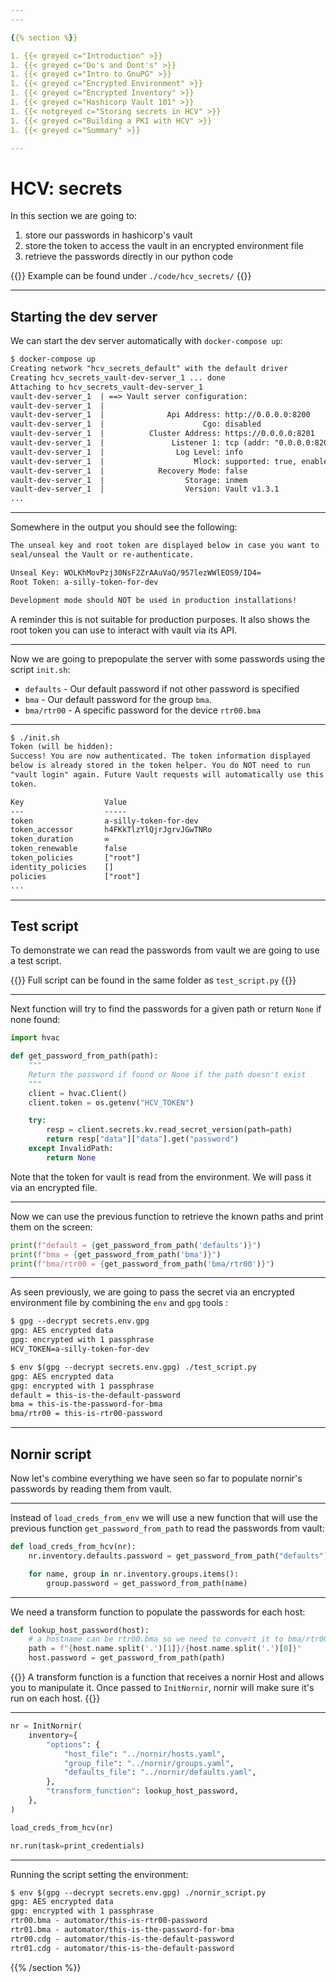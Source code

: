 ```yaml
---
---

{{% section %}}

1. {{< greyed c="Introduction" >}}
1. {{< greyed c="Do's and Dont's" >}}
1. {{< greyed c="Intro to GnuPG" >}}
1. {{< greyed c="Encrypted Environment" >}}
1. {{< greyed c="Encrypted Inventory" >}}
1. {{< greyed c="Hashicorp Vault 101" >}}
1. {{< notgreyed c="Storing secrets in HCV" >}}
1. {{< greyed c="Building a PKI with HCV" >}}
1. {{< greyed c="Summary" >}}

---
```


# HCV: secrets

In this section we are going to:

1. store our passwords in hashicorp's vault
2. store the token to access the vault in an encrypted environment file
3. retrieve the passwords directly in our python code

{{<box class="bs-callout bs-callout-info">}}
Example can be found under <code>./code/hcv_secrets/</code>
{{</box>}}

---

## Starting the dev server

We can start the dev server automatically with `docker-compose up`:

``` txt
$ docker-compose up
Creating network "hcv_secrets_default" with the default driver
Creating hcv_secrets_vault-dev-server_1 ... done
Attaching to hcv_secrets_vault-dev-server_1
vault-dev-server_1  | ==> Vault server configuration:
vault-dev-server_1  |
vault-dev-server_1  |              Api Address: http://0.0.0.0:8200
vault-dev-server_1  |                      Cgo: disabled
vault-dev-server_1  |          Cluster Address: https://0.0.0.0:8201
vault-dev-server_1  |               Listener 1: tcp (addr: "0.0.0.0:8200", cluster addres...
vault-dev-server_1  |                Log Level: info
vault-dev-server_1  |                    Mlock: supported: true, enabled: false
vault-dev-server_1  |            Recovery Mode: false
vault-dev-server_1  |                  Storage: inmem
vault-dev-server_1  |                  Version: Vault v1.3.1
...
```

---

Somewhere in the output you should see the following:

``` txt
The unseal key and root token are displayed below in case you want to
seal/unseal the Vault or re-authenticate.

Unseal Key: WOLKhMovPzj30NsF2ZrAAuVaQ/957lezWWlEOS9/ID4=
Root Token: a-silly-token-for-dev

Development mode should NOT be used in production installations!
```

A reminder this is not suitable for production purposes. It also shows the root token you can use to interact with vault via its API.

---

Now we are going to prepopulate the server with some passwords using the script `init.sh`:

- `defaults` - Our default password if not other password is specified
- `bma` - Our default password for the group `bma`.
- `bma/rtr00` - A specific password for the device `rtr00.bma`

---

``` txt
$ ./init.sh
Token (will be hidden):
Success! You are now authenticated. The token information displayed
below is already stored in the token helper. You do NOT need to run
"vault login" again. Future Vault requests will automatically use this
token.

Key                  Value
---                  -----
token                a-silly-token-for-dev
token_accessor       h4FKkTlzYlQjrJgrvJGwTNRo
token_duration       ∞
token_renewable      false
token_policies       ["root"]
identity_policies    []
policies             ["root"]
...
```

---

## Test script

To demonstrate we can read the passwords from vault we are going to use a test script.

{{<box class="bs-callout bs-callout-info">}}
Full script can be found in the same folder as <code>test_script.py</code>
{{</box>}}

---

Next function will try to find the passwords for a given path or return `None` if none found:

``` python
import hvac

def get_password_from_path(path):
    """
    Return the password if found or None if the path doesn't exist
    """
    client = hvac.Client()
    client.token = os.getenv("HCV_TOKEN")

    try:
        resp = client.secrets.kv.read_secret_version(path=path)
        return resp["data"]["data"].get("password")
    except InvalidPath:
        return None
```

Note that the token for vault is read from the environment. We will pass it via an encrypted file.

---

Now we can use the previous function to retrieve the known paths and print them on the screen:


``` python
print(f"default = {get_password_from_path('defaults')}")
print(f"bma = {get_password_from_path('bma')}")
print(f"bma/rtr00 = {get_password_from_path('bma/rtr00')}")

```

---

As seen previously, we are going to pass the secret via an encrypted environment file by combining the `env` and `gpg` tools :

``` txt
$ gpg --decrypt secrets.env.gpg
gpg: AES encrypted data
gpg: encrypted with 1 passphrase
HCV_TOKEN=a-silly-token-for-dev

$ env $(gpg --decrypt secrets.env.gpg) ./test_script.py
gpg: AES encrypted data
gpg: encrypted with 1 passphrase
default = this-is-the-default-password
bma = this-is-the-password-for-bma
bma/rtr00 = this-is-rtr00-password
```

---

## Nornir script

Now let's combine everything we have seen so far to populate nornir's passwords by reading them from vault.

---

Instead of `load_creds_from_env` we will use a new function that will use the previous function `get_password_from_path` to read the passwords from vault:

``` python
def load_creds_from_hcv(nr):
    nr.inventory.defaults.password = get_password_from_path("defaults")

    for name, group in nr.inventory.groups.items():
        group.password = get_password_from_path(name)
```

---

We need a transform function to populate the passwords for each host:

``` python
def lookup_host_password(host):
    # a hostname can be rtr00.bma so we need to convert it to bma/rtr00
    path = f"{host.name.split('.')[1]}/{host.name.split('.')[0]}"
    host.password = get_password_from_path(path)
```

{{<box class="bs-callout bs-callout-info">}}
A transform function is a function that receives a nornir Host and allows you to manipulate it. Once passed to <code>InitNornir</code>, nornir will make sure it's run on each host.
{{</box>}}

---

``` python
nr = InitNornir(
    inventory={
        "options": {
            "host_file": "../nornir/hosts.yaml",
            "group_file": "../nornir/groups.yaml",
            "defaults_file": "../nornir/defaults.yaml",
        },
        "transform_function": lookup_host_password,
    },
)

load_creds_from_hcv(nr)

nr.run(task=print_credentials)
```

---

Running the script setting the environment:

``` txt
$ env $(gpg --decrypt secrets.env.gpg) ./nornir_script.py
gpg: AES encrypted data
gpg: encrypted with 1 passphrase
rtr00.bma - automator/this-is-rtr00-password
rtr01.bma - automator/this-is-the-password-for-bma
rtr00.cdg - automator/this-is-the-default-password
rtr01.cdg - automator/this-is-the-default-password
```

{{% /section %}}
